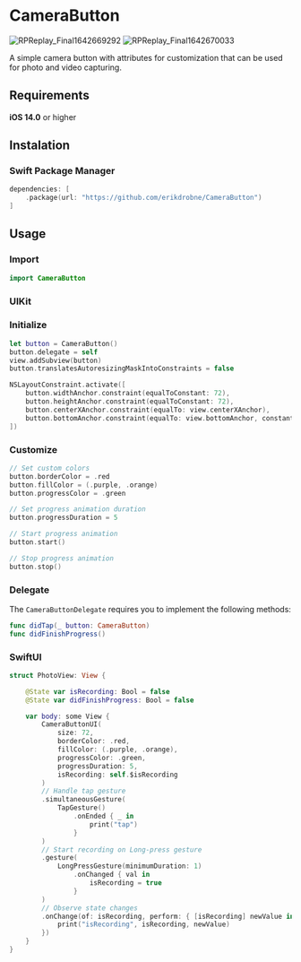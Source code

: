 # CameraButton

![RPReplay_Final1642669292](https://user-images.githubusercontent.com/15943419/150314796-160a77d0-2755-4222-bf40-b1d965f0a97e.GIF)
![RPReplay_Final1642670033](https://user-images.githubusercontent.com/15943419/150314815-8524644c-9f20-4b74-9afc-acb6871dc877.GIF)

A simple camera button with attributes for customization that can be used for photo and video capturing.

## Requirements

**iOS 14.0** or higher

## Instalation

### Swift Package Manager

```Swift
dependencies: [
    .package(url: "https://github.com/erikdrobne/CameraButton")
]
```

## Usage

### Import

```Swift
import CameraButton
```

### UIKit

### Initialize

```Swift
let button = CameraButton()
button.delegate = self
view.addSubview(button)
button.translatesAutoresizingMaskIntoConstraints = false

NSLayoutConstraint.activate([
    button.widthAnchor.constraint(equalToConstant: 72),
    button.heightAnchor.constraint(equalToConstant: 72),
    button.centerXAnchor.constraint(equalTo: view.centerXAnchor),
    button.bottomAnchor.constraint(equalTo: view.bottomAnchor, constant: -64)
])
```

### Customize

```Swift
// Set custom colors
button.borderColor = .red
button.fillColor = (.purple, .orange)
button.progressColor = .green

// Set progress animation duration
button.progressDuration = 5

// Start progress animation
button.start()

// Stop progress animation
button.stop()
```

### Delegate

The `CameraButtonDelegate` requires you to implement the following methods:

```Swift
func didTap(_ button: CameraButton)
func didFinishProgress()
```

### SwiftUI

```Swift
struct PhotoView: View {

    @State var isRecording: Bool = false
    @State var didFinishProgress: Bool = false

    var body: some View {
        CameraButtonUI(
            size: 72,
            borderColor: .red,
            fillColor: (.purple, .orange),
            progressColor: .green,
            progressDuration: 5,
            isRecording: self.$isRecording
        )
        // Handle tap gesture
        .simultaneousGesture(
            TapGesture()
                .onEnded { _ in
                    print("tap")
                }
        )
        // Start recording on Long-press gesture
        .gesture(
            LongPressGesture(minimumDuration: 1)
                .onChanged { val in
                    isRecording = true
                }
        )
        // Observe state changes
        .onChange(of: isRecording, perform: { [isRecording] newValue in
            print("isRecording", isRecording, newValue)
        })
    }
}
```
